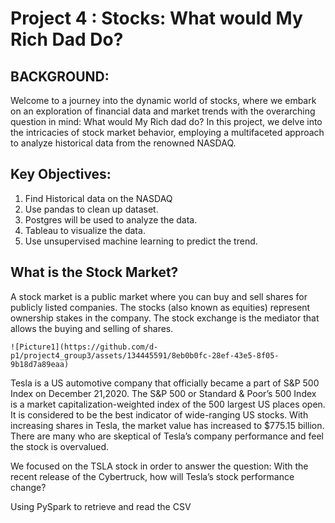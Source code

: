 # Project 4 : Stocks: What would My Rich Dad Do? 


## BACKGROUND:
 Welcome to a journey into the dynamic world of stocks, where we embark on an exploration of financial data and market trends with the overarching question in mind: What would My Rich dad do? In this project, we delve into the intricacies of stock market behavior, employing a multifaceted approach to analyze historical data from the renowned NASDAQ.

## Key Objectives:
1. Find Historical data on the NASDAQ
2. Use pandas to clean up dataset.
3. Postgres will be used to analyze the data.
4. Tableau to visualize the data.
5. Use unsupervised machine learning to predict the trend. 

## What is the Stock Market?

A stock market is a public market where you can buy and sell shares for publicly listed companies. The stocks (also known as equities) represent ownership stakes in the company. The stock exchange is the mediator that allows the buying and selling of shares.


    ![Picture1](https://github.com/d-p1/project4_group3/assets/134445591/8eb0b0fc-28ef-43e5-8f05-9b18d7a89eaa)



Tesla is a US automotive company that officially became a part of S&P 500 Index on December 21,2020. The S&P 500 or Standard & Poor’s 500 Index is a market capitalization-weighted index of the 500 largest US places open. It is considered to be the best indicator of wide-ranging US stocks. With increasing shares in Tesla, the market value has increased to $775.15 billion. There are many who are skeptical of Tesla’s company performance and feel the stock is overvalued.

We focused on the TSLA stock in order to answer the question: With the recent release of the Cybertruck, how will Tesla’s stock performance change?

Using PySpark to retrieve and read the CSV
 

 
